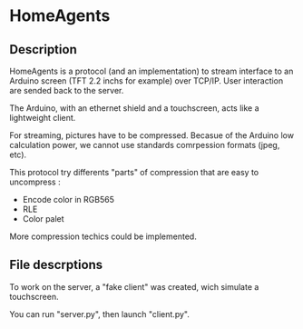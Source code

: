 # HomeAgents

## Description
HomeAgents is a protocol (and an implementation) to stream interface to an Arduino screen (TFT 2.2 inchs for example) over TCP/IP.
User interaction are sended back to the server.

The Arduino, with an ethernet shield and a touchscreen, acts like a lightweight client.

For streaming, pictures have to be compressed.
Becasue of the Arduino low calculation power, we cannot use standards comrpession formats (jpeg, etc).

This protocol try differents "parts" of compression that are easy to uncompress :
- Encode color in RGB565
- RLE
- Color palet

More compression techics could be implemented.

## File descrptions

To work on the server, a "fake client" was created, wich simulate a touchscreen.

You can run "server.py", then launch "client.py".
